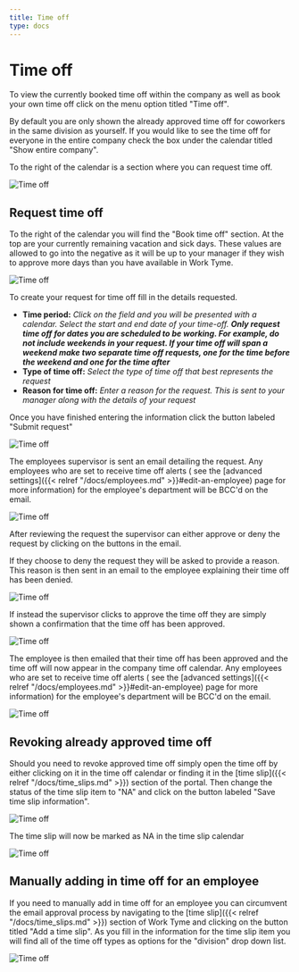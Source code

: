 ```yaml
---
title: Time off
type: docs
---
```


# Time off

To view the currently booked time off within the company as well as book your own time off click on the menu option titled "Time off".

By default you are only shown the already approved time off for coworkers in the same division as yourself. If you would like to see the time off for everyone in the entire company check the box under the calendar titled "Show entire company".

To the right of the calendar is a section where you can request time off.

![Time off](/docs/img/time_off.png)

## Request time off

To the right of the calendar you will find the "Book time off" section. At the top are your currently remaining vacation and sick days. These values are allowed to go into the negative as it will be up to your manager if they wish to approve more days than you have available in Work Tyme.

![Time off](/docs/img/time_off_book.png)

To create your request for time off fill in the details requested.

* **Time period:** _Click on the field and you will be presented with a calendar. Select the start and end date of your time-off. **Only request time off for dates you are scheduled to be working. For example, do not include weekends in your request. If your time off will span a weekend make two separate time off requests, one for the time before the weekend and one for the time after**_
* **Type of time off:** _Select the type of time off that best represents the request_
* **Reason for time off:** _Enter a reason for the request. This is sent to your manager along with the details of your request_

Once you have finished entering the information click the button labeled "Submit request"

![Time off](/docs/img/time_off_sent.png)

The employees supervisor is sent an email detailing the request. Any employees who are set to receive time off alerts ( see the [advanced settings]({{< relref "/docs/employees.md" >}}#edit-an-employee) page for more information) for the employee's department will be BCC'd on the email.

![Time off](/docs/img/time_off_email.png)

After reviewing the request the supervisor can either approve or deny the request by clicking on the buttons in the email.

If they choose to deny the request they will be asked to provide a reason. This reason is then sent in an email to the employee explaining their time off has been denied.

![Time off](/docs/img/time_off_deny.png)

If instead the supervisor clicks to approve the time off they are simply shown a confirmation that the time off has been approved.

![Time off](/docs/img/time_off_approve.png)

The employee is then emailed that their time off has been approved and the time off will now appear in the company time off calendar. Any employees who are set to receive time off alerts ( see the [advanced settings]({{< relref "/docs/employees.md" >}}#edit-an-employee) page for more information) for the employee's department will be BCC'd on the email.

![Time off](/docs/img/time_off_email_approve.png)

## Revoking already approved time off

Should you need to revoke approved time off simply open the time off by either clicking on it in the time off calendar or finding it in the [time slip]({{< relref "/docs/time_slips.md" >}}) section of the portal. Then change the status of the time slip item to "NA" and click on the button labeled "Save time slip information".

![Time off](/docs/img/time_off_open_ts.png)

The time slip will now be marked as NA in the time slip calendar

![Time off](/docs/img/time_off_na.png)

## Manually adding in time off for an employee

If you need to manually add in time off for an employee you can circumvent the email approval process by navigating to the [time slip]({{< relref "/docs/time_slips.md" >}}) section of Work Tyme and clicking on the button titled "Add a time slip". As you fill in the information for the time slip item you will find all of the time off types as options for the "division" drop down list.

![Time off](/docs/img/time_off_manual_add.png)